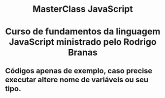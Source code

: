 <h1 align='center'>MasterClass JavaScript<h1>

<p align= "center"> Curso de fundamentos da linguagem JavaScript ministrado pelo Rodrigo Branas <br/> </hr>

<sub align= "center">Códigos apenas de exemplo, caso precise executar altere nome de variáveis ou seu tipo.</sub>



